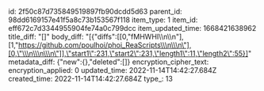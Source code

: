 id: 2f50c87d735849519897fb90dcdd5d63
parent_id: 98dd6169157e41f5a8c73b153567f118
item_type: 1
item_id: eff672c7d3344955904fe74a0c799dcc
item_updated_time: 1668421638962
title_diff: "[]"
body_diff: "[{\"diffs\":[[0,\"fMHWHI\\\n\\\n\"],[1,\"https://github.com/poulhoi/phoi_ReaScripts\\\n\\\n\"],[0,\"\\\n\\\n\\\n\"]],\"start1\":231,\"start2\":231,\"length1\":11,\"length2\":55}]"
metadata_diff: {"new":{},"deleted":[]}
encryption_cipher_text: 
encryption_applied: 0
updated_time: 2022-11-14T14:42:27.684Z
created_time: 2022-11-14T14:42:27.684Z
type_: 13
